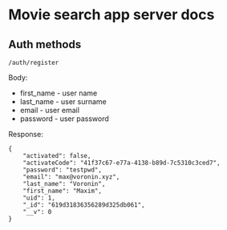 # Movie search app server docs

## Auth methods

```
/auth/register
```

Body:

- first_name - user name
- last_name - user surname
- email - user email
- password - user password

Response:

```
{
    "activated": false,
    "activateCode": "41f37c67-e77a-4138-b89d-7c5310c3ced7",
    "password": "testpwd",
    "email": "max@voronin.xyz",
    "last_name": "Voronin",
    "first_name": "Maxim",
    "uid": 1,
    "_id": "619d31836356289d325db061",
    "__v": 0
}
```
